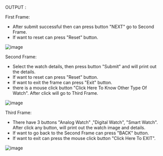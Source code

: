 OUTPUT :

First Frame:

- After submit successful then can press button "NEXT" go to Second Frame.
- If want to reset can press "Reset" button.

![image](https://user-images.githubusercontent.com/61194252/83010577-0d0a6d80-a04b-11ea-96fe-453079473a14.png)

Second Frame:

- Select the watch details, then press button "Submit" and will print out the details.
- If want to reset can press "Reset" button.
- If want to exit the frame can press "Exit" button.
- there is a mouse click button "Click Here To Know Other Type Of Watch". After click will go to Third Frame.

![image](https://user-images.githubusercontent.com/61194252/83010654-26abb500-a04b-11ea-8e22-c42d83524244.png)

Third Frame:

- There have 3 buttons "Analog Watch" ,"Digital Watch", "Smart Watch". After click any button, will print out the watch image and details.
- If want to go back to the Second Frame can press "BACK" button.
- If want to exit can press the mouse click button "Click Here To EXIT".

![image](https://user-images.githubusercontent.com/61194252/83010680-34f9d100-a04b-11ea-9b95-ab9709c03fb1.png)
